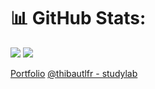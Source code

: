 # 📊 GitHub Stats:

<img src="https://github-readme-stats.vercel.app/api/top-langs/?username=thibautlfr&theme=github_dark&hide_border=true&include_all_commits=true&count_private=false&layout=compact">
<img src="https://github-readme-streak-stats.herokuapp.com/?user=thibautlfr&theme=github_dark&hide_border=true">

<a href="(https://bento.me/thibaut-lefrancois">Portfolio</a>
<a href="https://github.com/orgs/thibautlfr-studylab/repositories">@thibautlfr - studylab</a>

